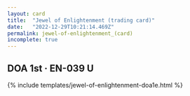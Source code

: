 ```yaml
---
layout: card
title:  "Jewel of Enlightenment (trading card)"
date:   "2022-12-29T10:21:14.469Z"
permalink: jewel-of-enlightenment_(card)
incomplete: true
---
```


## DOA 1st &middot; EN-039 U

{% include templates/jewel-of-enlightenment-doa1e.html %}
